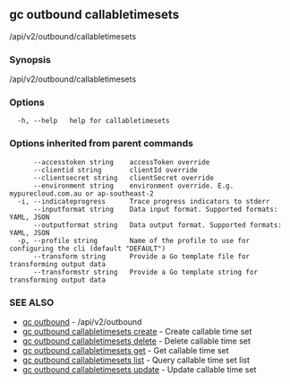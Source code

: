 ## gc outbound callabletimesets

/api/v2/outbound/callabletimesets

### Synopsis

/api/v2/outbound/callabletimesets

### Options

```
  -h, --help   help for callabletimesets
```

### Options inherited from parent commands

```
      --accesstoken string    accessToken override
      --clientid string       clientId override
      --clientsecret string   clientSecret override
      --environment string    environment override. E.g. mypurecloud.com.au or ap-southeast-2
  -i, --indicateprogress      Trace progress indicators to stderr
      --inputformat string    Data input format. Supported formats: YAML, JSON
      --outputformat string   Data output format. Supported formats: YAML, JSON
  -p, --profile string        Name of the profile to use for configuring the cli (default "DEFAULT")
      --transform string      Provide a Go template file for transforming output data
      --transformstr string   Provide a Go template string for transforming output data
```

### SEE ALSO

* [gc outbound](gc_outbound.html)	 - /api/v2/outbound
* [gc outbound callabletimesets create](gc_outbound_callabletimesets_create.html)	 - Create callable time set
* [gc outbound callabletimesets delete](gc_outbound_callabletimesets_delete.html)	 - Delete callable time set
* [gc outbound callabletimesets get](gc_outbound_callabletimesets_get.html)	 - Get callable time set
* [gc outbound callabletimesets list](gc_outbound_callabletimesets_list.html)	 - Query callable time set list
* [gc outbound callabletimesets update](gc_outbound_callabletimesets_update.html)	 - Update callable time set


